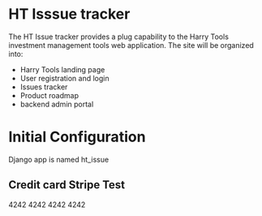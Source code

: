 # HT Isssue tracker

The HT Issue tracker provides a plug capability to the Harry Tools investment management tools web application.  The site will be organized into:

+ Harry Tools landing page
+ User registration and login
+ Issues tracker
+ Product roadmap 
+ backend admin portal


# Initial Configuration

Django app is named ht_issue






## Credit card Stripe Test

4242 4242 4242 4242